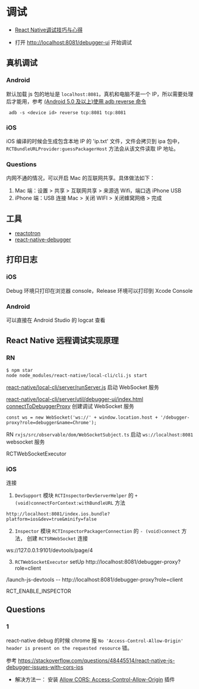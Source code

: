 # 调试

* [React Native调试技巧与心得](https://github.com/crazycodeboy/RNStudyNotes/blob/master/React%20Native%E8%B0%83%E8%AF%95%E6%8A%80%E5%B7%A7%E4%B8%8E%E5%BF%83%E5%BE%97/React%20Native%E8%B0%83%E8%AF%95%E6%8A%80%E5%B7%A7%E4%B8%8E%E5%BF%83%E5%BE%97.md)


* 打开 <http://localhost:8081/debugger-ui> 开始调试

## 真机调试

### Android

默认加载 js 包的地址是 `localhost:8081`，真机和电脑不是一个 IP，所以需要处理后才能用，参考  [(Android 5.0 及以上)使用 adb reverse 命令](https://reactnative.cn/docs/running-on-device/#android-50-%E5%8F%8A%E4%BB%A5%E4%B8%8A-%E4%BD%BF%E7%94%A8-adb-reverse-%E5%91%BD%E4%BB%A4)

```
 adb -s <device id> reverse tcp:8081 tcp:8081
```

### iOS

iOS 编译的时候会生成包含本地 IP 的 'ip.txt' 文件，文件会拷贝到 ipa 包中，`RCTBundleURLProvider:guessPackagerHost` 方法会从该文件读取 IP 地址。

### Questions

内网不通的情况，可以开启 Mac 的互联网共享。具体做法如下：

1. Mac 端：设置 > 共享 > 互联网共享 > 来源选 Wifi，端口选 iPhone USB
2. iPhone 端：USB 连接 Mac > 关闭 WIFI > 关闭蜂窝网络 > 完成

## 工具

* [reactotron](https://github.com/infinitered/reactotron)
* [react-native-debugger](https://github.com/jhen0409/react-native-debugger)

## 打印日志

### iOS

Debug 环境只打印在浏览器 console，Release 环境可以打印到 Xcode Console

### Android

可以直接在 Android Studio 的 logcat 查看

## React Native 远程调试实现原理

### RN

```
$ npm star
node node_modules/react-native/local-cli/cli.js start
```

[react-native/local-cli/server/runServer.js](https://github.com/facebook/react-native/blob/1151c096dab17e5d9a6ac05b61aacecd4305f3db/local-cli/server/runServer.js) 启动 WebSocket 服务

[react-native/local-cli/server/util/debugger-ui/index.html connectToDebuggerProxy](https://github.com/facebook/react-native/blob/1151c096dab17e5d9a6ac05b61aacecd4305f3db/local-cli/server/util/debugger-ui/index.html#L112) 创建调试 WebSocket 服务


```
const ws = new WebSocket('ws://' + window.location.host + '/debugger-proxy?role=debugger&name=Chrome');
```



RN `rxjs/src/observable/dom/WebSocketSubject.ts` 启动 `ws://localhost:8081` websocket 服务

RCTWebSocketExecutor

### iOS

连接

1. `DevSupport` 模块 `RCTInspectorDevServerHelper` 的 `+ (void)connectForContext:withBundleURL` 方法

`http://localhost:8081/index.ios.bundle?platform=ios&dev=true&minify=false`

2. `Inspector` 模块 `RCTInspectorPackagerConnection` 的 `- (void)connect` 方法， 创建 `RCTSRWebSocket` 连接

ws://127.0.0.1:9101/devtools/page/4


3. `RCTWebSocketExecutor` setUp
http://localhost:8081/debugger-proxy?role=client


/launch-js-devtools -- http://localhost:8081/debugger-proxy?role=client


RCT_ENABLE_INSPECTOR

## Questions

### 1

react-native debug 的时候 chrome 报 `No 'Access-Control-Allow-Origin' header is present on the requested resource` 错。

参考 <https://stackoverflow.com/questions/48445514/react-native-js-debugger-issues-with-cors-ios>

* 解决方法一： 安装 [Allow CORS: Access-Control-Allow-Origin](https://chrome.google.com/webstore/detail/allow-cors-access-control/lhobafahddgcelffkeicbaginigeejlf/related) 插件
